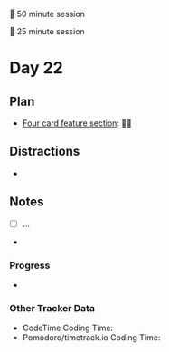 🍒 50 minute session

🍅 25 minute session

# Day 22

## Plan

-   [Four card feature section](https://www.frontendmentor.io/challenges/four-card-feature-section-weK1eFYK): 🍒🍒

## Distractions

-

## Notes

-   [ ] ...

-

### Progress

-

### Other Tracker Data

-   CodeTime Coding Time:
-   Pomodoro/timetrack.io Coding Time:

